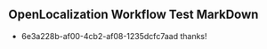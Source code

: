 ## OpenLocalization Workflow Test MarkDown
* 6e3a228b-af00-4cb2-af08-1235dcfc7aad thanks!

<!--HONumber=Sep16_HO1-->


